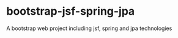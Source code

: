 bootstrap-jsf-spring-jpa
========================

A bootstrap web project including jsf, spring and jpa technologies
